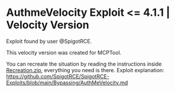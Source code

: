 # AuthmeVelocity Exploit <= 4.1.1 | Velocity Version 

Exploit found by user @SpigotRCE.

This velocity version was created for MCPTool.

You can recreate the situation by reading the instructions inside [Recreation.zip](https://github.com/wrrulosdev/authmevelocity-exploit/releases/tag/1.0.0), everything you need is there.
Exploit explanation: https://github.com/SpigotRCE/SpigotRCE-Exploits/blob/main/Bypassing/AuthMeVelocity.md
